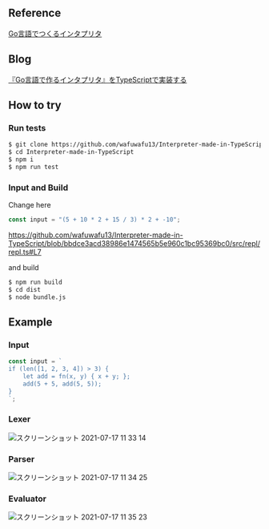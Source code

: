 ## Reference

[Go言語でつくるインタプリタ](https://www.oreilly.co.jp/books/9784873118222/)

## Blog

[『Go言語で作るインタプリタ』をTypeScriptで実装する](https://wafuwafu13.hatenadiary.com/entry/2020/08/18/115126)

## How to try

### Run tests

```zsh
$ git clone https://github.com/wafuwafu13/Interpreter-made-in-TypeScript.git
$ cd Interpreter-made-in-TypeScript
$ npm i
$ npm run test
```

### Input and Build

Change here

```ts
const input = "(5 + 10 * 2 + 15 / 3) * 2 + -10";
```

https://github.com/wafuwafu13/Interpreter-made-in-TypeScript/blob/bbdce3acd38986e1474565b5e960c1bc95369bc0/src/repl/repl.ts#L7

and build

```zsh
$ npm run build
$ cd dist
$ node bundle.js
```

## Example

### Input

```ts
const input = `
if (len([1, 2, 3, 4]) > 3) {
	let add = fn(x, y) { x + y; };
	add(5 + 5, add(5, 5));
}
`;
```

### Lexer

![スクリーンショット 2021-07-17 11 33 14](https://user-images.githubusercontent.com/50798936/126022680-1fc710ac-4d93-4bcb-8320-21793f690286.png)

### Parser

![スクリーンショット 2021-07-17 11 34 25](https://user-images.githubusercontent.com/50798936/126022699-b94e66c9-2bbe-4766-897e-6cf90240b06e.png)

### Evaluator

![スクリーンショット 2021-07-17 11 35 23](https://user-images.githubusercontent.com/50798936/126022719-d22d9c51-01c0-4792-8b43-11ea5196a253.png)
